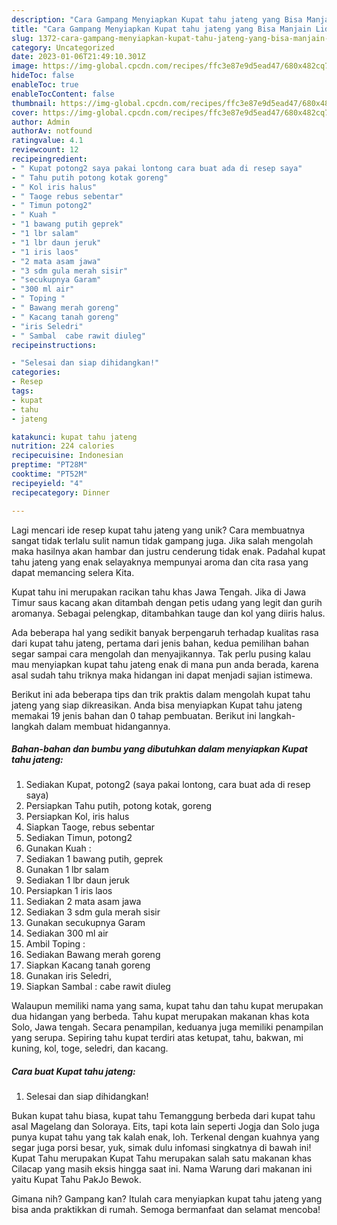 ```yaml
---
description: "Cara Gampang Menyiapkan Kupat tahu jateng yang Bisa Manjain Lidah"
title: "Cara Gampang Menyiapkan Kupat tahu jateng yang Bisa Manjain Lidah"
slug: 1372-cara-gampang-menyiapkan-kupat-tahu-jateng-yang-bisa-manjain-lidah
category: Uncategorized
date: 2023-01-06T21:49:10.301Z
image: https://img-global.cpcdn.com/recipes/ffc3e87e9d5ead47/680x482cq70/kupat-tahu-jateng-foto-resep-utama.jpg
hideToc: false
enableToc: true
enableTocContent: false
thumbnail: https://img-global.cpcdn.com/recipes/ffc3e87e9d5ead47/680x482cq70/kupat-tahu-jateng-foto-resep-utama.jpg
cover: https://img-global.cpcdn.com/recipes/ffc3e87e9d5ead47/680x482cq70/kupat-tahu-jateng-foto-resep-utama.jpg
author: Admin
authorAv: notfound
ratingvalue: 4.1
reviewcount: 12
recipeingredient:
- " Kupat potong2 saya pakai lontong cara buat ada di resep saya"
- " Tahu putih potong kotak goreng"
- " Kol iris halus"
- " Taoge rebus sebentar"
- " Timun potong2"
- " Kuah "
- "1 bawang putih geprek"
- "1 lbr salam"
- "1 lbr daun jeruk"
- "1 iris laos"
- "2 mata asam jawa"
- "3 sdm gula merah sisir"
- "secukupnya Garam"
- "300 ml air"
- " Toping "
- " Bawang merah goreng"
- " Kacang tanah goreng"
- "iris Seledri"
- " Sambal  cabe rawit diuleg"
recipeinstructions:

- "Selesai dan siap dihidangkan!"
categories:
- Resep
tags:
- kupat
- tahu
- jateng

katakunci: kupat tahu jateng 
nutrition: 224 calories
recipecuisine: Indonesian
preptime: "PT28M"
cooktime: "PT52M"
recipeyield: "4"
recipecategory: Dinner

---
```





Lagi mencari ide resep kupat tahu jateng yang unik? Cara membuatnya sangat tidak terlalu sulit namun tidak gampang juga. Jika salah mengolah maka hasilnya akan hambar dan justru cenderung tidak enak. Padahal kupat tahu jateng yang enak selayaknya mempunyai aroma dan cita rasa yang dapat memancing selera Kita.





Kupat tahu ini merupakan racikan tahu khas Jawa Tengah. Jika di Jawa Timur saus kacang akan ditambah dengan petis udang yang legit dan gurih aromanya. Sebagai pelengkap, ditambahkan tauge dan kol yang diiris halus.

Ada beberapa hal yang sedikit banyak berpengaruh terhadap kualitas rasa dari kupat tahu jateng, pertama dari jenis bahan, kedua pemilihan bahan segar sampai cara mengolah dan menyajikannya. Tak perlu pusing kalau mau menyiapkan kupat tahu jateng enak di mana pun anda berada, karena asal sudah tahu triknya maka hidangan ini dapat menjadi sajian istimewa.






Berikut ini ada beberapa tips dan trik praktis dalam mengolah kupat tahu jateng yang siap dikreasikan. Anda bisa menyiapkan Kupat tahu jateng memakai 19 jenis bahan dan 0 tahap pembuatan. Berikut ini langkah-langkah dalam membuat hidangannya.

<!--inarticleads1-->

##### Bahan-bahan dan bumbu yang dibutuhkan dalam menyiapkan Kupat tahu jateng:

1. Sediakan  Kupat, potong2 (saya pakai lontong, cara buat ada di resep saya)
1. Persiapkan  Tahu putih, potong kotak, goreng
1. Persiapkan  Kol, iris halus
1. Siapkan  Taoge, rebus sebentar
1. Sediakan  Timun, potong2
1. Gunakan  Kuah :
1. Sediakan 1 bawang putih, geprek
1. Gunakan 1 lbr salam
1. Sediakan 1 lbr daun jeruk
1. Persiapkan 1 iris laos
1. Sediakan 2 mata asam jawa
1. Sediakan 3 sdm gula merah sisir
1. Gunakan secukupnya Garam
1. Sediakan 300 ml air
1. Ambil  Toping :
1. Sediakan  Bawang merah goreng
1. Siapkan  Kacang tanah goreng
1. Gunakan iris Seledri,
1. Siapkan  Sambal : cabe rawit diuleg


Walaupun memiliki nama yang sama, kupat tahu dan tahu kupat merupakan dua hidangan yang berbeda. Tahu kupat merupakan makanan khas kota Solo, Jawa tengah. Secara penampilan, keduanya juga memiliki penampilan yang serupa. Sepiring tahu kupat terdiri atas ketupat, tahu, bakwan, mi kuning, kol, toge, seledri, dan kacang. 

<!--inarticleads2-->

##### Cara buat Kupat tahu jateng:


1. Selesai dan siap dihidangkan!

Bukan kupat tahu biasa, kupat tahu Temanggung berbeda dari kupat tahu asal Magelang dan Soloraya. Eits, tapi kota lain seperti Jogja dan Solo juga punya kupat tahu yang tak kalah enak, loh. Terkenal dengan kuahnya yang segar juga porsi besar, yuk, simak dulu infomasi singkatnya di bawah ini! Kupat Tahu merupakan Kupat Tahu merupakan salah satu makanan khas Cilacap yang masih eksis hingga saat ini. Nama Warung dari makanan ini yaitu Kupat Tahu PakJo Bewok. 

Gimana nih? Gampang kan? Itulah cara menyiapkan kupat tahu jateng yang bisa anda praktikkan di rumah. Semoga bermanfaat dan selamat mencoba!
